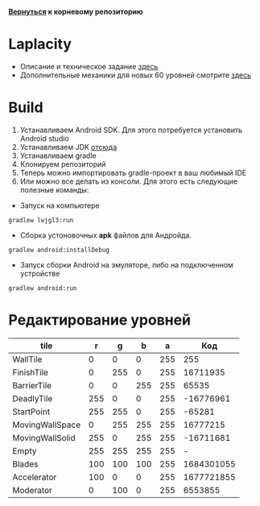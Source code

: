 **[Вернуться](https://github.com/timattt/Steel-unicorn) к корневому репозиторию**

# Laplacity

* Описание и техническое задание [здесь](https://github.com/timattt/Steel-unicorn/blob/master/About/Laplacity.md)
* Дополнительные механики для новых 60 уровней смотрите [здесь](https://github.com/timattt/Steel-unicorn/blob/master/About/LaplacityMoreMechanics.md)

# Build

1. Устанавливаем Android SDK. Для этого потребуется установить Android studio   
2. Устанавливаем JDK [отсюда](https://adoptium.net/)   
3. Устанавливаем gradle   
4. Клонируем репозиторий
5. Теперь можно импортировать gradle-проект в ваш любимый IDE
6. Или можно все делать из консоли. Для этого есть следующие полезные команды:

* Запуск на компьютере

```
gradlew lwjgl3:run
```

* Сборка устоновочных **apk** файлов для Андройда.

```
gradlew android:installDebug
```

* Запуск сборки Android на эмуляторе, либо на подключенном устройстве

```
gradlew android:run
```

# Редактирование уровней

| tile            | r   | g   | b   | a   | Код        |
|-----------------|-----|-----|-----|-----|------------|
| WallTile        | 0   | 0   | 0   | 255 | 255        |
| FinishTile      | 0   | 255 | 0   | 255 | 16711935   |
| BarrierTile     | 0   | 0   | 255 | 255 | 65535      |
| DeadlyTile      | 255 | 0   | 0   | 255 | -16776961  |
| StartPoint      | 255 | 255 | 0   | 255 | -65281     |
| MovingWallSpace | 0   | 255 | 255 | 255 | 16777215   |
| MovingWallSolid | 255 | 0   | 255 | 255 | -16711681  |
| Empty           | 255 | 255 | 255 | 255 | -          |
| Blades          | 100 | 100 | 100 | 255 | 1684301055 |
| Accelerator     | 100 | 0   | 0   | 255 | 1677721855 |
| Moderator       | 0   | 100 | 0   | 255 | 6553855    |
